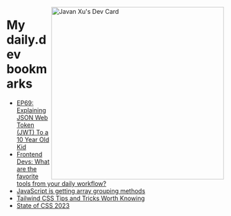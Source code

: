 
<a href="https://app.daily.dev/JavanXU"><img align="right" src="https://api.daily.dev/devcards/e45a150971844cd6959a94bb94e861ea.png?r=quw" width="400" alt="Javan Xu's Dev Card"/></a>

# My daily.dev bookmarks
<!-- daily.dev BOOKMARKS:START -->
- [EP69: Explaining JSON Web Token &lpar;JWT&rpar; To a 10 Year Old Kid](https://app.daily.dev/posts/pi7nQpHO5?utm_source=rss&utm_medium=bookmarks&utm_campaign=6ueXw3FRNQzpNtewCDbI6)
- [Frontend Devs: What are the favorite tools from your daily workflow?](https://app.daily.dev/posts/QcxI3Cgx8?utm_source=rss&utm_medium=bookmarks&utm_campaign=6ueXw3FRNQzpNtewCDbI6)
- [JavaScript is getting array grouping methods](https://app.daily.dev/posts/CwU5GJlH4?utm_source=rss&utm_medium=bookmarks&utm_campaign=6ueXw3FRNQzpNtewCDbI6)
- [Tailwind CSS Tips and Tricks Worth Knowing](https://app.daily.dev/posts/TVyCaidq8?utm_source=rss&utm_medium=bookmarks&utm_campaign=6ueXw3FRNQzpNtewCDbI6)
- [State of CSS 2023](https://app.daily.dev/posts/TnpKnQ9ua?utm_source=rss&utm_medium=bookmarks&utm_campaign=6ueXw3FRNQzpNtewCDbI6)
<!-- daily.dev BOOKMARKS:END -->
